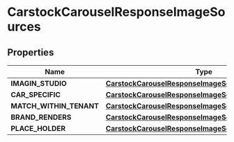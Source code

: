 

# CarstockCarouselResponseImageSources


## Properties

| Name | Type | Description | Notes |
|------------ | ------------- | ------------- | -------------|
|**IMAGIN_STUDIO** | [**CarstockCarouselResponseImageSourcesIMAGINSTUDIO**](CarstockCarouselResponseImageSourcesIMAGINSTUDIO.md) |  |  [optional] |
|**CAR_SPECIFIC** | [**CarstockCarouselResponseImageSourcesIMAGINSTUDIO**](CarstockCarouselResponseImageSourcesIMAGINSTUDIO.md) |  |  [optional] |
|**MATCH_WITHIN_TENANT** | [**CarstockCarouselResponseImageSourcesIMAGINSTUDIO**](CarstockCarouselResponseImageSourcesIMAGINSTUDIO.md) |  |  [optional] |
|**BRAND_RENDERS** | [**CarstockCarouselResponseImageSourcesIMAGINSTUDIO**](CarstockCarouselResponseImageSourcesIMAGINSTUDIO.md) |  |  [optional] |
|**PLACE_HOLDER** | [**CarstockCarouselResponseImageSourcesIMAGINSTUDIO**](CarstockCarouselResponseImageSourcesIMAGINSTUDIO.md) |  |  [optional] |



